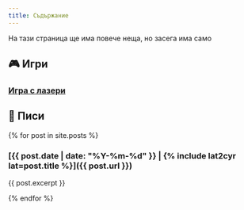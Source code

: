 ```yaml
---
title: Съдържание
---
```


На тази страница ще има повече неща, но засега има само

## 🎮 Игри

### [Игра с лазери](/laser-game)

## 📝 Писи

{% for post in site.posts %}
### [{{ post.date | date: "%Y-%m-%d" }} | {% include lat2cyr lat=post.title %}]({{ post.url }})

{{ post.excerpt }}

{% endfor %}
